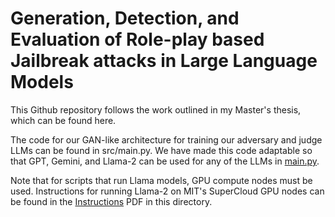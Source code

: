 # Generation, Detection, and Evaluation of Role-play based Jailbreak attacks in Large Language Models

This Github repository follows the work outlined in my Master's thesis, which can be found here.

The code for our GAN-like architecture for training our adversary and judge LLMs can be found in src/main.py. We have made this code adaptable so that GPT, Gemini, and Llama-2 can be used for any of the LLMs in [main.py](https://github.com/zjohhson/jailbreak_proj_thesis/blob/main/src/main.py).

Note that for scripts that run Llama models, GPU compute nodes must be used. Instructions for running Llama-2 on MIT's SuperCloud GPU nodes can be found in the [Instructions]() PDF in this directory.
